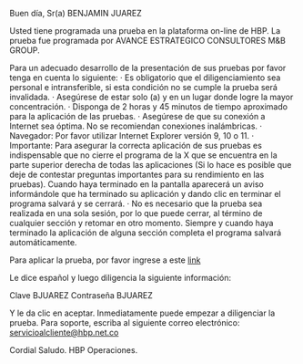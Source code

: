 Buen día, Sr(a) BENJAMIN JUAREZ
 
Usted tiene programada una prueba en la plataforma on-line de HBP. La prueba fue programada por AVANCE ESTRATEGICO CONSULTORES M&B GROUP.
 
Para un adecuado desarrollo de la presentación de sus pruebas por favor tenga en cuenta lo siguiente:
·         Es obligatorio que el diligenciamiento sea personal e intransferible, si esta condición no se cumple la prueba será invalidada.
·         Asegúrese de estar solo (a)  y en un lugar donde logre la mayor concentración.
·         Disponga de 2 horas y 45 minutos de tiempo aproximado para la  aplicación de las pruebas.
·         Asegúrese de que su conexión a Internet sea óptima. No se recomiendan conexiones inalámbricas.
·         Navegador: Por favor utilizar Internet Explorer versión 9, 10 o 11.
·         Importante: Para asegurar la correcta aplicación de sus pruebas es indispensable que no cierre el programa de la X que se encuentra en la parte superior derecha de todas las aplicaciones (Si lo hace es posible que deje de contestar preguntas importantes para su rendimiento en las pruebas). Cuando haya terminado en la pantalla aparecerá un aviso informándole que ha terminado su aplicación y dando clic en terminar el programa salvará y se cerrará.
·         No es necesario que la prueba sea realizada en una sola sesión, por lo que puede cerrar, al término de cualquier sección y retomar en otro momento. Siempre y cuando haya terminado la aplicación de alguna sección completa el programa salvará automáticamente.
 
Para aplicar la prueba, por favor ingrese a este [link](http://190.26.108.66:81/portaliswinteractive)
 
Le dice español y luego diligencia la siguiente información:
 
Clave            BJUAREZ
Contraseña   BJUAREZ
 
Y le da clic en aceptar.
Inmediatamente puede empezar a diligenciar la prueba.
Para soporte, escriba al siguiente correo electrónico: servicioalcliente@hbp.net.co
 
Cordial Saludo.
HBP Operaciones.
